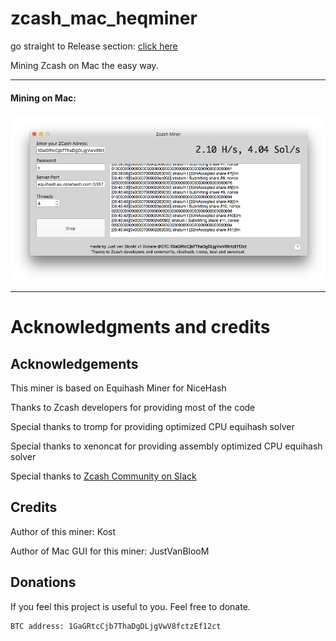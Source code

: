 # zcash_mac_heqminer

go straight to Release section: [click here](https://github.com/justvanbloom/zcash_mac_nheqminer/releases)

Mining Zcash on Mac the easy way.
___

#### Mining on Mac:
![Zcash Miner Screenshot](zecminermac.png)


___

# Acknowledgments and credits

## Acknowledgements

This miner is based on Equihash Miner for NiceHash

Thanks to Zcash developers for providing most of the code

Special thanks to tromp for providing optimized CPU equihash solver

Special thanks to xenoncat for providing assembly optimized CPU equihash solver

Special thanks to [Zcash Community on Slack](https://zcashcommunity.slack.com)

## Credits

Author of this miner: Kost

Author of Mac GUI for this miner: JustVanBlooM

## Donations

If you feel this project is useful to you. Feel free to donate.

    BTC address: 1GaGRtcCjb7ThaDgDLjgVwV8fctzEf12ct
